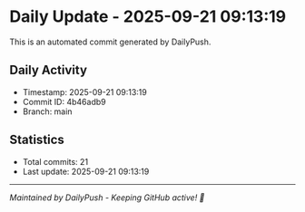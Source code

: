 # Daily Update - 2025-09-21 09:13:19

This is an automated commit generated by DailyPush.

## Daily Activity
- Timestamp: 2025-09-21 09:13:19
- Commit ID: 4b46adb9
- Branch: main

## Statistics
- Total commits: 21
- Last update: 2025-09-21 09:13:19

---
*Maintained by DailyPush - Keeping GitHub active! 🚀*

